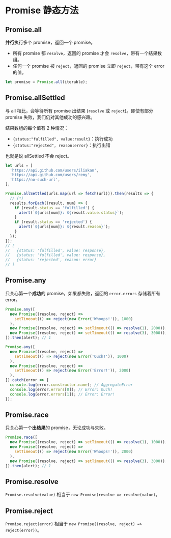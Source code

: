 # Promise 静态方法

## Promise.all

**并行**执行多个 promise，返回一个 promise。

- 所有 promise 都 `resolve`，返回的 promise 才会 `resolve`，带有一个结果数组。
- 任何一个 promise 被 `reject`，返回的 promise 立即 `reject`，带有这个 error 的值。

```js
let promise = Promise.all(iterable);
```

## Promise.allSettled

与 all 相比，会等待所有 promise 出结果 (`resolve` 或 `reject`)。即使有部分 promise 失败，我们仍对其他成功的感兴趣。

结果数组的每个值有 2 种情况：

- `{status:"fulfilled", value:result}`：执行成功
- `{status:"rejected", reason:error}`：执行出错

也就是说 allSettled 不会 reject。

```js
let urls = [
  'https://api.github.com/users/iliakan',
  'https://api.github.com/users/remy',
  'https://no-such-url',
];

Promise.allSettled(urls.map(url => fetch(url))).then(results => {
  // (*)
  results.forEach((result, num) => {
    if (result.status == 'fulfilled') {
      alert(`${urls[num]}: ${result.value.status}`);
    }
    if (result.status == 'rejected') {
      alert(`${urls[num]}: ${result.reason}`);
    }
  });
});
// [
//   {status: 'fulfilled', value: response},
//   {status: 'fulfilled', value: response},
//   {status: 'rejected', reason: error}
// ]
```

## Promise.any

只关心第一个**成功**的 promise，如果都失败，返回的 `error.errors` 存储着所有 error。

```js
Promise.any([
  new Promise((resolve, reject) =>
    setTimeout(() => reject(new Error('Whoops!')), 1000)
  ),
  new Promise((resolve, reject) => setTimeout(() => resolve(1), 2000)),
  new Promise((resolve, reject) => setTimeout(() => resolve(3), 3000)),
]).then(alert); // 1

Promise.any([
  new Promise((resolve, reject) =>
    setTimeout(() => reject(new Error('Ouch!')), 1000)
  ),
  new Promise((resolve, reject) =>
    setTimeout(() => reject(new Error('Error!')), 2000)
  ),
]).catch(error => {
  console.log(error.constructor.name); // AggregateError
  console.log(error.errors[0]); // Error: Ouch!
  console.log(error.errors[1]); // Error: Error!
});
```

## Promise.race

只关心第一个**出结果**的 promise，无论成功与失败。

```js
Promise.race([
  new Promise((resolve, reject) => setTimeout(() => resolve(1), 1000)),
  new Promise((resolve, reject) =>
    setTimeout(() => reject(new Error('Whoops!')), 2000)
  ),
  new Promise((resolve, reject) => setTimeout(() => resolve(3), 3000)),
]).then(alert); // 1
```

## Promise.resolve

`Promise.resolve(value)` 相当于 `new Promise(resolve => resolve(value)`。

## Promise.reject

`Promise.reject(error)` 相当于 `new Promise((resolve, reject) => reject(error))`。
